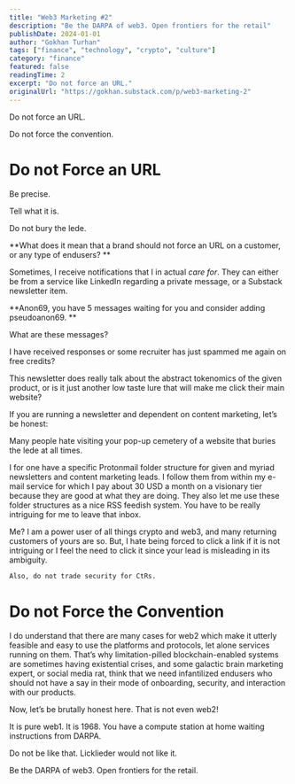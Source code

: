```yaml
---
title: "Web3 Marketing #2"
description: "Be the DARPA of web3. Open frontiers for the retail"
publishDate: 2024-01-01
author: "Gokhan Turhan"
tags: ["finance", "technology", "crypto", "culture"]
category: "finance"
featured: false
readingTime: 2
excerpt: "Do not force an URL."
originalUrl: "https://gokhan.substack.com/p/web3-marketing-2"
---
```


Do not force an URL.

Do not force the convention.

# Do not Force an URL

Be precise.

Tell what it is.

Do not bury the lede.

**What does it mean that a brand should not force an URL on a customer, or any type of endusers? **

Sometimes, I receive notifications that I in actual *care for*. They can either be from a service like LinkedIn regarding a private message, or a Substack newsletter item.

**Anon69, you have 5 messages waiting for you and consider adding pseudoanon69. **

What are these messages? 

I have received responses or some recruiter has just spammed me again on free credits? 

This newsletter does really talk about the abstract tokenomics of the given product, or is it just another low taste lure that will make me click their main website?

If you are running a newsletter and dependent on content marketing, let’s be honest: 

Many people hate visiting your pop-up cemetery of a website that buries the lede at all times.

I for one have a specific Protonmail folder structure for given and myriad newsletters and content marketing leads. I follow them from within my e-mail service for which I pay about 30 USD a month on a visionary tier because they are good at what they are doing. They also let me use these folder structures as a nice RSS feedish system. You have to be really intriguing for me to leave that inbox. 

Me? I am a power user of all things crypto and web3, and many returning customers of yours are so. But, I hate being forced to click a link if it is not intriguing or I feel the need to click it since your lead is misleading in its ambiguity.

`Also, do not trade security for CtRs.`

# Do not Force the Convention

I do understand that there are many cases for web2 which make it utterly feasible and easy to use the platforms and protocols, let alone services running on them. That’s why limitation-pilled blockchain-enabled systems are sometimes having existential crises, and some galactic brain marketing expert, or social media rat, think that we need infantilized endusers who should not have a say in their mode of onboarding, security, and interaction with our products.

Now, let’s be brutally honest here. That is not even web2!

It is pure web1. It is 1968. You have a compute station at home waiting instructions from DARPA.

Do not be like that. Licklieder would not like it. 

Be the DARPA of web3. Open frontiers for the retail.